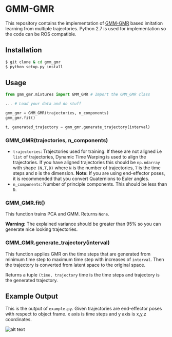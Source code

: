 # GMM-GMR

This repository contains the implementation of [GMM-GMR](https://ieeexplore.ieee.org/document/4126276/) based imitation learning
from multiple trajectories. Python 2.7 is used for implementation so the
code can be ROS compatible.

## Installation

```sh
$ git clone & cd gmm_gmr
$ python setup.py install
```

## Usage

```python
from gmm_gmr.mixtures import GMM_GMR # Import the GMM_GMR class

... # Load your data and do stuff

gmm_gmr = GMM_GMR(trajectories, n_components)
gmm_gmr.fit()

t, generated_trajectory = gmm_gmr.generate_trajectory(interval)
```

### GMM_GMR(trajectories, n_components)

* ```trajectories```: Trajectories used for training. If these are not
aligned i.e ```list``` of trajectories, Dynamic Time Warping is used to align the trajectories. 
If you have aligned trajectories this should be ```np.ndarray``` with shape ```(N,T,D)``` where
```N``` is the number of trajectories, ```T``` is the time steps and ```D``` is the
dimension. **Note:** If you are using end-effector poses, it is recommended
that you convert Quaternions to Euler angles.
* ```n_components```: Number of principle components. This should be less than ```D```.

### GMM_GMR.fit()
This function trains PCA and GMM. Returns ```None```.

**Warning:** The explained variance should be greater than 95% so you can
generate nice looking trajectories.

### GMM_GMR.generate_trajectory(interval)
This function applies GMR on the time steps that are generated from minimum 
time step to maximum time step with increases of ```interval```. Then the trajectory is
converted from latent space to the original space.

Returns a tuple ```(time, trajectory``` time is the time steps and trajectory is 
the generated trajectory.

## Example Output
This is the output of ```example.py```. Given trajectories are end-effector poses
with respect to object frame. x axis is time steps and y axis is x,y,z coordinates.

![alt text](imgs/example.png)